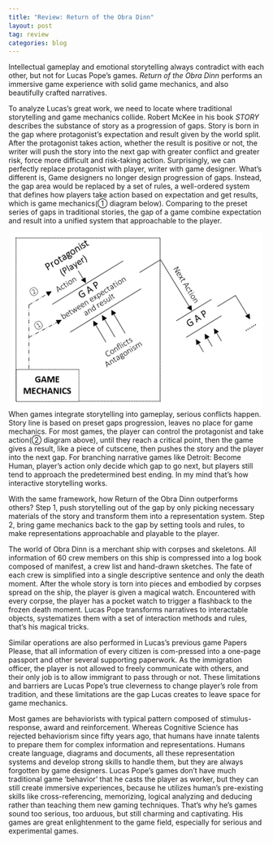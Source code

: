```yaml
---
title: "Review: Return of the Obra Dinn"
layout: post
tag: review
categories: blog
---
```


Intellectual gameplay and emotional storytelling always contradict with each other, but not for Lucas Pope’s games. *Return of the Obra Dinn* performs an immersive game experience with solid game mechanics, and also beautifully crafted narratives.


  To analyze Lucas’s great work, we need to locate where traditional storytelling and game mechanics collide. Robert McKee in his book *STORY* describes the substance of story as a progression of gaps. Story is born in the gap where protagonist’s expectation and result given by the world split. After the protagonist takes action, whether the result is positive or not, the writer will push the story into the next gap with greater conflict and greater risk, force more difficult and risk-taking action. Surprisingly, we can perfectly replace protagonist with player, writer with game designer. What’s different is, Game designers no longer design progression of gaps. Instead, the gap area would be replaced by a set of rules, a well-ordered system that defines how players take action based on expectation and get results, which is game mechanics(① diagram below). Comparing to the preset series of gaps in traditional stories, the gap of a game combine expectation and result into a unified system that approachable to the player.


<div style="text-align: center"><img src="/img/blogs/obradinn.PNG" width="500" /> </div>
  When games integrate storytelling into gameplay, serious conflicts happen. Story line is based on preset gaps progression, leaves no place for game mechanics. For most games, the player can control the protagonist and take action(② diagram above), until they reach a critical point, then the game gives a result, like a piece of cutscene, then pushes the story and the player into the next gap. For branching narrative games like Detroit: Become Human, player’s action only decide which gap to go next, but players still tend to approach the predetermined best ending. In my mind that’s how interactive storytelling works.


  With the same framework, how Return of the Obra Dinn outperforms others? Step 1, push storytelling out of the gap by only picking necessary materials of the story and transform them into a representation system. Step 2, bring game mechanics back to the gap by setting tools and rules, to make representations approachable and playable to the player. 


  The world of Obra Dinn is a merchant ship with corpses and skeletons. All information of 60 crew members on this ship is compressed into a log book composed of manifest, a crew list and hand-drawn sketches. The fate of each crew is simplified into a single descriptive sentence and only the death moment. After the whole story is torn into pieces and embodied by corpses spread on the ship, the player is given a magical watch. Encountered with every corpse, the player has a pocket watch to trigger a flashback to the frozen death moment. Lucas Pope transforms narratives to interactable objects, systematizes them with a set of interaction methods and rules, that’s his magical tricks. 


  Similar operations are also performed in Lucas’s previous game Papers Please, that all information of every citizen is com-pressed into a one-page passport and other several supporting paperwork. As the immigration officer, the player is not allowed to freely communicate with others, and their only job is to allow immigrant to pass through or not. These limitations and barriers are Lucas Pope’s true cleverness to change player’s role from tradition, and these limitations are the gap Lucas creates to leave space for game mechanics.


  Most games are behaviorists with typical pattern composed of stimulus-response, award and reinforcement. Whereas Cognitive Science has rejected behaviorism since fifty years ago, that humans have innate talents to prepare them for complex information and representations. Humans create language, diagrams and documents, all these representation systems and develop strong skills to handle them, but they are always forgotten by game designers. Lucas Pope’s games don’t have much traditional game ‘behavior’ that he casts the player as worker, but they can still create immersive experiences, because he utilizes human’s pre-existing skills like cross-referencing, memorizing, logical analyzing and deducing rather than teaching them new gaming techniques. That’s why he’s games sound too serious, too arduous, but still charming and captivating. His games are great enlightenment to the game field, especially for serious and experimental games.